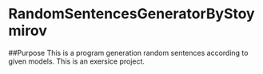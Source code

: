 # RandomSentencesGeneratorByStoymirov

##Purpose
This is a program generation random sentences according to given models. This is an exersice project.
